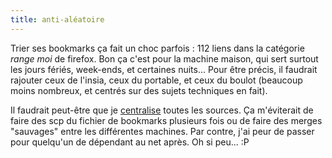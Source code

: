 ```yaml
---
title: anti-aléatoire
---
```


Trier ses bookmarks ça fait un choc parfois : 112 liens dans la catégorie
_range moi_ de firefox. Bon ça c'est pour la machine maison, qui sert surtout
les jours fériés, week-ends, et certaines nuits... Pour être précis, il
faudrait rajouter ceux de l'insia, ceux du portable, et ceux du boulot
(beaucoup moins nombreux, et centrés sur des sujets techniques en fait).

Il faudrait peut-être que je
[centralise](http://update.mozilla.org/extensions/moreinfo.php?id=14) toutes
les sources. Ça m'éviterait de faire des scp du fichier de bookmarks plusieurs
fois ou de faire des merges "sauvages" entre les différentes machines. Par
contre, j'ai peur de passer pour quelqu'un de dépendant au net après. Oh si
peu... :P

